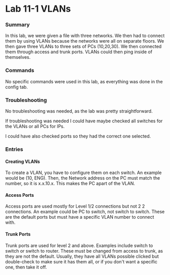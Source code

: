 # Lab 11-1 VLANs

### Summary
In this lab, we were given a file with three networks. We then had to connect them by using VLANs because the networks were all on separate floors. We then gave three VLANs to three sets of PCs (10,20,30). We then connected them through access and trunk ports. VLANs could then ping inside of themselves. 

### Commands
No specific commands were used in this lab, as everything was done in the config tab.

### Troubleshooting
No troubleshooting was needed, as the lab was pretty straightforward.

If troubleshooting was needed I could have maybe checked all switches for the VLANs or all PCs for IPs.

I could have also checked ports so they had the correct one selected.

### Entries 
#### Creating VLANs
To create a VLAN, you have to configure them on each switch. An example would be (10, ENG). Then, the Network address on the PC must match the number, so it is x.x.10.x. This makes the PC apart of the VLAN.

#### Access Ports 
Access ports are used mostly for Level 1/2 connections but not 2 2 connections. An example could be PC to switch, not switch to switch. These are the default ports but must have a specific VLAN number to connect with. 

#### Trunk Ports
Trunk ports are used for level 2 and above. Examples include switch to switch or switch to router. These must be changed from access to trunk, as they are not the default. Usually, they have all VLANs possible clicked but double-check to make sure it has them all, or if you don't want a specific one, then take it off.

